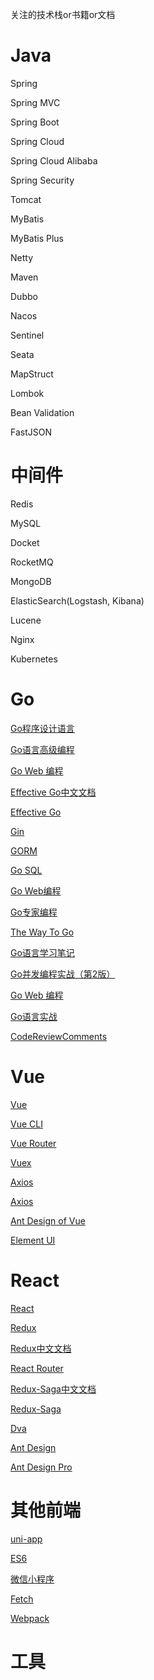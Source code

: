 关注的技术栈or书籍or文档

# Java
Spring

Spring MVC

Spring Boot

Spring Cloud

Spring Cloud Alibaba

Spring Security

Tomcat 

MyBatis

MyBatis Plus

Netty

Maven

Dubbo

Nacos

Sentinel

Seata

MapStruct

Lombok

Bean Validation

FastJSON

# 中间件
Redis

MySQL

Docket

RocketMQ

MongoDB

ElasticSearch(Logstash, Kibana)

Lucene

Nginx

Kubernetes

# Go

[Go程序设计语言](https://books.studygolang.com/gopl-zh/)

[Go语言高级编程](https://chai2010.cn/advanced-go-programming-book/)

[Go Web 编程](https://learnku.com/docs/build-web-application-with-golang?dt_platform=wechat_friends&dt_dapp=1)

[Effective Go中文文档](https://learnku.com/docs/effective-go/2020)

[Effective Go](https://golang.org/doc/effective_go)

[Gin](https://learnku.com/docs/gin-gonic/2019)

[GORM](https://learnku.com/docs/gorm/v2)

[Go SQL](https://learnku.com/docs/go-database-sql)

[Go Web编程](https://github.com/astaxie/build-web-application-with-golang/blob/master/zh/preface.md)

[Go专家编程](https://book.douban.com/subject/35144587/)

[The Way To Go](https://book.douban.com/subject/10558892/)

[Go语言学习笔记](https://book.douban.com/subject/26832468/)

[Go并发编程实战（第2版）](https://book.douban.com/subject/27016236/)

[Go Web 编程](https://book.douban.com/subject/27204133/)

[Go语言实战](https://book.douban.com/subject/27015617/)

[CodeReviewComments](https://github.com/golang/go/wiki/CodeReviewComments)

# Vue
[Vue](https://cn.vuejs.org/)

[Vue CLI](https://cli.vuejs.org/zh/)

[Vue Router](https://router.vuejs.org/zh/)

[Vuex](https://vuex.vuejs.org/zh/)

[Axios](http://www.axios-js.com/)

[Axios](http://www.axios-js.com/)

[Ant Design of Vue](https://www.antdv.com/docs/vue/introduce-cn/)

[Element UI](https://element-plus.gitee.io/#/zh-CN)

# React

[React](https://react.docschina.org/)

[Redux](https://redux.js.org/)

[Redux中文文档](https://www.redux.org.cn/)

[React Router](https://reactrouter.com/web/guides/quick-start)

[Redux-Saga中文文档](https://redux-saga-in-chinese.js.org/)

[Redux-Saga](https://redux-saga.js.org/docs/About)

[Dva](https://dvajs.com/)

[Ant Design](https://ant.design/docs/react/introduce-cn)

[Ant Design Pro](https://pro.ant.design/docs/getting-started-cn)

# 其他前端
[uni-app](https://uniapp.dcloud.io/)

[ES6](https://es6.ruanyifeng.com/)

[微信小程序](https://developers.weixin.qq.com/miniprogram/dev/framework/)

[Fetch](https://developer.mozilla.org/zh-CN/docs/Web/API/Fetch_API/Using_Fetch)

[Webpack](https://webpack.docschina.org/concepts/)

# 工具

